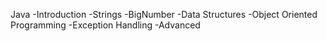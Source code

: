 Java
-Introduction
-Strings
-BigNumber
-Data Structures
-Object Oriented Programming
-Exception Handling
-Advanced
